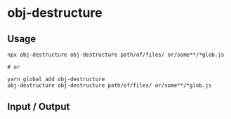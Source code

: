 # obj-destructure


## Usage

```
npx obj-destructure obj-destructure path/of/files/ or/some**/*glob.js

# or

yarn global add obj-destructure
obj-destructure obj-destructure path/of/files/ or/some**/*glob.js
```

## Input / Output

<!--FIXTURES_TOC_START-->
<!--FIXTURES_TOC_END-->

<!--FIXTURES_CONTENT_START-->
<!--FIXTURES_CONTENT_END-->